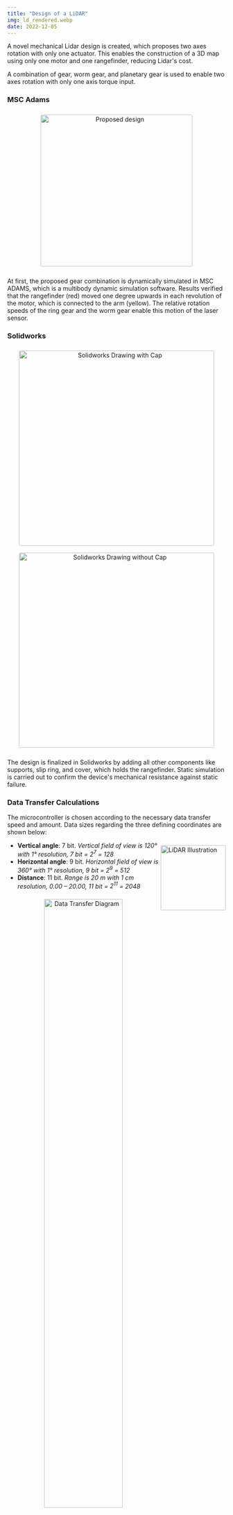 ```yaml
---
title: "Design of a LiDAR"
img: ld_rendered.webp
date: 2022-12-05
---
```


A novel mechanical Lidar design is created, which proposes two axes rotation with only one actuator. This enables the construction of a 3D map using only one motor and one rangefinder, reducing Lidar's cost. 

A combination of gear,  worm gear, and planetary gear is used to enable two axes rotation with only one axis torque input. 

### MSC Adams

<center>
<img src="/images/ld_adams.jpg" alt="Proposed design" style="height: 350px; border-radius: 3px; margin-top: 8px; margin-bottom: 8px;"/>
</center>
<br>
At first, the proposed gear combination is dynamically simulated in MSC ADAMS, which is a multibody dynamic simulation software. Results verified that the rangefinder (red) moved one degree upwards in each revolution of the motor, which is connected to the arm (yellow). The relative rotation speeds of the ring gear and the worm gear enable this motion of the laser sensor.

### Solidworks

<center>
<img src="/images/ld_solid.jpg" alt="Solidworks Drawing with Cap" style="height:450px; border-radius: 3px; margin-top: 8px; margin-bottom: 8px;"/>
<img src="/images/ld_solid_no_cap.jpg" alt="Solidworks Drawing without Cap" style="height: 450px; border-radius: 3px; margin-top: 8px; margin-bottom: 8px;"/>
</center>
<br>
The design is finalized in Solidworks by adding all other components like supports, slip ring, and cover, which holds the rangefinder. Static simulation is carried out to confirm the device's mechanical resistance against static failure.

### Data Transfer Calculations

The microcontroller is chosen according to the necessary data transfer speed and amount. Data sizes regarding the three defining coordinates are shown below:

<img align="right" src="/images/ld_point.jpg" alt="LiDAR Illustration" style="height:150px; border-radius: 3px; margin-top: 8px; margin-bottom: 8px; margin-left: 3px;">

* **Vertical angle**: 7 bit. 
_Vertical field of view is 120° with 1° resolution, 7 bit = $2^7$ = 128_
* **Horizontal angle**: 9 bit.
_Horizontal field of view is 360° with 1° resolution, 9 bit = $2^9$ = 512_
* **Distance**: 11 bit.
_Range is 20 m with 1 cm resolution, 0.00 – 20.00, 11 bit = $2^{11}$ = 2048_

<center>
<img src="/images/ld_data_transfer.jpg" alt="Data Transfer Diagram" style="width: 60.0%; border-radius: 3px; margin-top: 8px; margin-bottom: 8px;">
</center>

### Optimization of Gear Parameters

Specialties of the number of teeth, diameter, module, and face width of the gears are optimized in Matlab.

The following checks are done in Matlab:

1. There must be no **interference**. 
2. **Contact ratio** should be greater than 1.4.
3. **Pitch line velocity** should not be too large in case of high dynamic effects.

<img align="left" src="/images/ld_velocities.jpg" alt="LiDAR Illustration" style="height:200px; border-radius: 3px; margin-top: 8px; margin-bottom: 8px; margin-left: 3px; margin-right: 30px">

Governing equations and constraints:
1.  $w_{ring} = (w_{ring} - w_{arm}) (360 / N_{gear})$

_Gear should rotate one degree in each revolution of the arm._
 
2.  $w_{arm} / w_{ring} = N_{ring} / (N_{sun} + N_{ring})$  

_Pitch line velocity must be the same at the contact point._
  
3.  $r_{worm} + r_{gear} = r_{sun} + d_{planet}$

_Rangefinder must be vertically aligned with the edge of the planet gear._

### Main Components

* Rangefinder:
  * Lite v3HP
* Microcontroller:
  * Arduino Uno
* Motor-Encoder:
  * Pololu brand DC motor with 1030 rpm, 9.7:1 reducer ratio, 48 ppr
* Slip Ring:
  * Hollow shaft slip ring
* Gears:
  * Module: 4 mm
  * Face width: 40 mm
  * Pressure angle: 20°

### Dynamic Simulation Recording

<center>
<video class="projectVideo" muted autoplay loop>
  <source src="/videos/ld.mp4" type="video/mp4">
Your browser does not support the video tag.
</video>
</center>
<center>
<u><i><b>Dynamic Simulation Result by MSC Adams</b></i></u>
</center>
<br />
